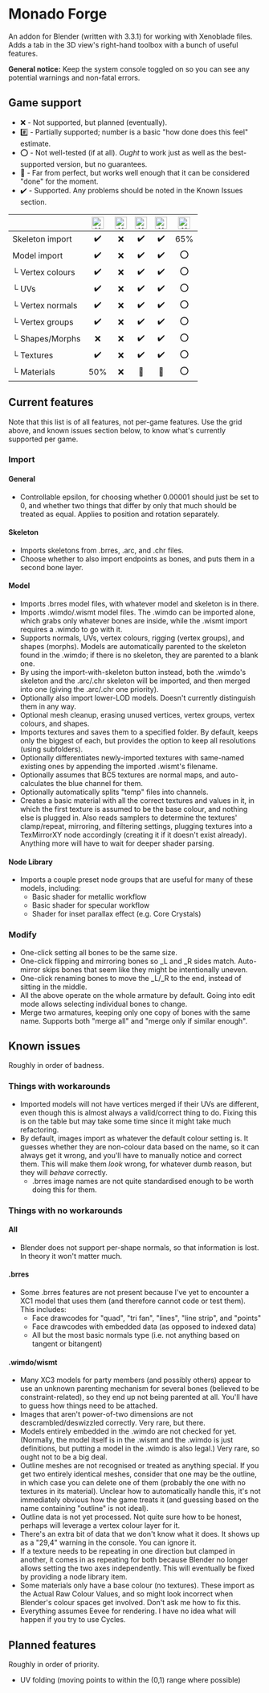 # Monado Forge
An addon for Blender (written with 3.3.1) for working with Xenoblade files. Adds a tab in the 3D view's right-hand toolbox with a bunch of useful features.

**General notice:** Keep the system console toggled on so you can see any potential warnings and non-fatal errors.

## Game support
* :x: - Not supported, but planned (eventually).
* :hash: - Partially supported; number is a basic "how done does this feel" estimate.
* :o: - Not well-tested (if at all). _Ought_ to work just as well as the best-supported version, but no guarantees.
* :beginner: - Far from perfect, but works well enough that it can be considered "done" for the moment.
* :heavy_check_mark: - Supported. Any problems should be noted in the Known Issues section.

| | <img alt="XC1" src="https://www.xenoserieswiki.org/w/images/8/8d/Article_icon_-_Xenoblade_Chronicles.svg" width="24px"/> | <img alt="XCX" src="https://www.xenoserieswiki.org/w/images/3/3f/Article_icon_-_Xenoblade_Chronicles_X.svg" width="24px"/> | <img alt="XC2" src="https://www.xenoserieswiki.org/w/images/a/a8/Article_icon_-_Xenoblade_Chronicles_2.svg" width="24px"/> | <img alt="XC1DE" src="https://www.xenoserieswiki.org/w/images/6/6f/Article_icon_-_Xenoblade_Chronicles_Definitive_Edition.svg" width="24px"/> | <img alt="XC3" src="https://www.xenoserieswiki.org/w/images/b/bc/Article_icon_-_Xenoblade_Chronicles_3.svg" width="24px"/>
| --- | :---: | :---: | :---: | :---: | :---: |
| Skeleton import | :heavy_check_mark: | :x: | :heavy_check_mark: | :heavy_check_mark: | 65% |
| Model import | :heavy_check_mark: | :x: | :heavy_check_mark: | :heavy_check_mark: | :o: |
| └ Vertex colours | :heavy_check_mark: | :x: | :heavy_check_mark: | :heavy_check_mark: | :o: |
| └ UVs | :heavy_check_mark: | :x: | :heavy_check_mark: | :heavy_check_mark: | :o: |
| └ Vertex normals | :heavy_check_mark: | :x: | :heavy_check_mark: | :heavy_check_mark: | :o: |
| └ Vertex groups | :heavy_check_mark: | :x: | :heavy_check_mark: | :heavy_check_mark: | :o: |
| └ Shapes/Morphs | :x: | :x: | :heavy_check_mark: | :heavy_check_mark: | :o: |
| └ Textures | :heavy_check_mark: | :x: | :heavy_check_mark: | :heavy_check_mark: | :o: |
| └ Materials | 50% | :x: | :beginner: | :beginner: | :o: |

## Current features
Note that this list is of all features, not per-game features. Use the grid above, and known issues section below, to know what's currently supported per game.

### Import
#### General
* Controllable epsilon, for choosing whether 0.00001 should just be set to 0, and whether two things that differ by only that much should be treated as equal. Applies to position and rotation separately.

#### Skeleton
* Imports skeletons from .brres, .arc, and .chr files.
* Choose whether to also import endpoints as bones, and puts them in a second bone layer.

#### Model
* Imports .brres model files, with whatever model and skeleton is in there.
* Imports .wimdo/.wismt model files. The .wimdo can be imported alone, which grabs only whatever bones are inside, while the .wismt import requires a .wimdo to go with it.
* Supports normals, UVs, vertex colours, rigging (vertex groups), and shapes (morphs). Models are automatically parented to the skeleton found in the .wimdo; if there is no skeleton, they are parented to a blank one.
* By using the import-with-skeleton button instead, both the .wimdo's skeleton and the .arc/.chr skeleton will be imported, and then merged into one (giving the .arc/.chr one priority).
* Optionally also import lower-LOD models. Doesn't currently distinguish them in any way.
* Optional mesh cleanup, erasing unused vertices, vertex groups, vertex colours, and shapes.
* Imports textures and saves them to a specified folder. By default, keeps only the biggest of each, but provides the option to keep all resolutions (using subfolders).
* Optionally differentiates newly-imported textures with same-named existing ones by appending the imported .wismt's filename.
* Optionally assumes that BC5 textures are normal maps, and auto-calculates the blue channel for them.
* Optionally automatically splits "temp" files into channels.
* Creates a basic material with all the correct textures and values in it, in which the first texture is assumed to be the base colour, and nothing else is plugged in. Also reads samplers to determine the textures' clamp/repeat, mirroring, and filtering settings, plugging textures into a TexMirrorXY node accordingly (creating it if it doesn't exist already). Anything more will have to wait for deeper shader parsing.

#### Node Library
* Imports a couple preset node groups that are useful for many of these models, including:
  * Basic shader for metallic workflow
  * Basic shader for specular workflow
  * Shader for inset parallax effect (e.g. Core Crystals)

### Modify
* One-click setting all bones to be the same size.
* One-click flipping and mirroring bones so _L and _R sides match. Auto-mirror skips bones that seem like they might be intentionally uneven.
* One-click renaming bones to move the _L/_R to the end, instead of sitting in the middle.
* All the above operate on the whole armature by default. Going into edit mode allows selecting individual bones to change.
* Merge two armatures, keeping only one copy of bones with the same name. Supports both "merge all" and "merge only if similar enough".

## Known issues
Roughly in order of badness.
### Things with workarounds
* Imported models will not have vertices merged if their UVs are different, even though this is almost always a valid/correct thing to do. Fixing this is on the table but may take some time since it might take much refactoring.
* By default, images import as whatever the default colour setting is. It guesses whether they are non-colour data based on the name, so it can always get it wrong, and you'll have to manually notice and correct them. This will make them _look_ wrong, for whatever dumb reason, but they will _behave_ correctly.
  * .brres image names are not quite standardised enough to be worth doing this for them.
### Things with no workarounds
#### All
* Blender does not support per-shape normals, so that information is lost. In theory it won't matter much.
#### .brres
* Some .brres features are not present because I've yet to encounter a XC1 model that uses them (and therefore cannot code or test them). This includes:
  * Face drawcodes for "quad", "tri fan", "lines", "line strip", and "points"
  * Face drawcodes with embedded data (as opposed to indexed data)
  * All but the most basic normals type (i.e. not anything based on tangent or bitangent)
#### .wimdo/wismt
* Many XC3 models for party members (and possibly others) appear to use an unknown parenting mechanism for several bones (believed to be constraint-related), so they end up not being parented at all. You'll have to guess how things need to be attached.
* Images that aren't power-of-two dimensions are not descrambled/deswizzled correctly. Very rare, but there.
* Models entirely embedded in the .wimdo are not checked for yet. (Normally, the model itself is in the .wismt and the .wimdo is just definitions, but putting a model in the .wimdo is also legal.) Very rare, so ought not to be a big deal.
* Outline meshes are not recognised or treated as anything special. If you get two entirely identical meshes, consider that one may be the outline, in which case you can delete one of them (probably the one with no textures in its material). Unclear how to automatically handle this, it's not immediately obvious how the game treats it (and guessing based on the name containing "outline" is not ideal).
* Outline data is not yet processed. Not quite sure how to be honest, perhaps will leverage a vertex colour layer for it.
* There's an extra bit of data that we don't know what it does. It shows up as a "29,4" warning in the console. You can ignore it.
* If a texture needs to be repeating in one direction but clamped in another, it comes in as repeating for both because Blender no longer allows setting the two axes independently. This will eventually be fixed by providing a node library item.
* Some materials only have a base colour (no textures). These import as the Actual Raw Colour Values, and so might look incorrect when Blender's colour spaces get involved. Don't ask me how to fix this.
* Everything assumes Eevee for rendering. I have no idea what will happen if you try to use Cycles.

## Planned features
Roughly in order of priority.
* UV folding (moving points to within the (0,1) range where possible)

